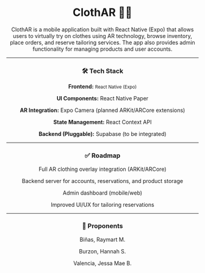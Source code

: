 <h1 align="center">ClothAR 👕📱</h1>

<p align="center">ClothAR is a mobile application built with React Native (Expo) that allows users to virtually try on clothes using AR technology, browse inventory, place orders, and reserve tailoring services. The app also provides admin functionality for managing products and user accounts.</p> 

---

<h3 align="center"><strong>🛠️ Tech Stack</strong></h3> 

<p align="center"><strong>Frontend:</strong> <small>React Native (Expo)</small></p> 

<p align="center"><strong>UI Components:</strong> React Native Paper</p> 

<p align="center"><strong>AR Integration:</strong> Expo Camera (planned ARKit/ARCore extensions)</p> 

<p align="center"><strong>State Management:</strong> React Context API</p> 

<p align="center"><strong>Backend (Pluggable):</strong> Supabase (to be integrated)</p> 

---

<h3 align="center">✅ Roadmap</h3> 

 <p align="center">Full AR clothing overlay integration (ARKit/ARCore)</p> 

 <p align="center">Backend server for accounts, reservations, and product storage</p> 

 <p align="center">Admin dashboard (mobile/web)</p> 

 <p align="center">Improved UI/UX for tailoring reservations</p> 

---

<h3 align="center">👤 Proponents</h3> 

<p align="center">Biñas, Raymart M.</p> 
 
<p align="center">Burzon, Hannah S.</p> 

<p align="center">Valencia, Jessa Mae B.</p>
